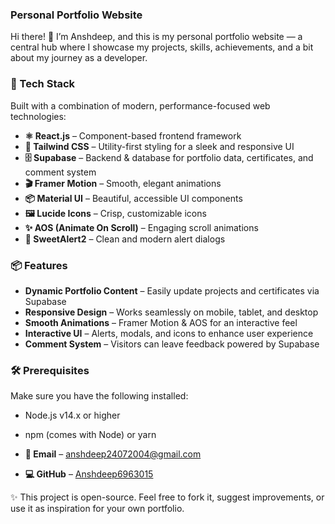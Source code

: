 ### Personal Portfolio Website

Hi there! 👋 I’m Anshdeep, and this is my personal portfolio website — a central hub where I showcase my projects, skills, achievements, and a bit about my journey as a developer.

### 🚀 Tech Stack

Built with a combination of modern, performance-focused web technologies:

* **⚛ React.js** – Component-based frontend framework
* **🎨 Tailwind CSS** – Utility-first styling for a sleek and responsive UI
* **🗄 Supabase** – Backend & database for portfolio data, certificates, and comment system
* **🎬 Framer Motion** – Smooth, elegant animations
* **📦 Material UI** – Beautiful, accessible UI components
* **🖼 Lucide Icons** – Crisp, customizable icons
* **✨ AOS (Animate On Scroll)** – Engaging scroll animations
* **🔔 SweetAlert2** – Clean and modern alert dialogs

### 📦 Features

* **Dynamic Portfolio Content** – Easily update projects and certificates via Supabase
* **Responsive Design** – Works seamlessly on mobile, tablet, and desktop
* **Smooth Animations** – Framer Motion & AOS for an interactive feel
* **Interactive UI** – Alerts, modals, and icons to enhance user experience
* **Comment System** – Visitors can leave feedback powered by Supabase

### 🛠 Prerequisites

Make sure you have the following installed:

* Node.js v14.x or higher
* npm (comes with Node) or yarn


* **📧 Email** – anshdeep24072004@gmail.com
* **💻 GitHub** – [Anshdeep6963015](https://github.com/Anshdeep6963015)

✨ This project is open-source. Feel free to fork it, suggest improvements, or use it as inspiration for your own portfolio.
